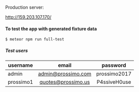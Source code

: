 Production server:

http://159.203.107.170/


#### To test the app with generated fixture data

```
$ meteor npm run full-test
```

##### Test users
| username      | email              | password     |
| ------------- |:------------------:|:------------:|
| admin         | admin@prossimo.com | prossimo2017 |
| prossimo1     | quotes@prossimo.us | P4ssiveH0use |
